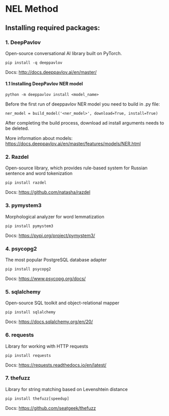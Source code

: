 # NEL Method

## Installing required packages:

### 1. DeepPavlov
Open-source conversational AI library built on PyTorch.
```no-highlight
pip install -q deeppavlov
```
Docs: http://docs.deeppavlov.ai/en/master/

#### 1.1 Installing DeepPavlov NER model
```no-highlight
python -m deeppavlov install <model_name>  
```
Before the first run of deeppavlov NER model you need to build in .py file:
```no-highlight
ner_model = build_model('<ner_model>', download=True, install=True)
```
After completing the build process, download ad install arguments needs to be deleted.

More information about models: https://docs.deeppavlov.ai/en/master/features/models/NER.html

### 2. Razdel
Open-source library, which provides rule-based system for Russian sentence and word tokenization
```no-highlight
pip install razdel
```
Docs: https://github.com/natasha/razdel

### 3. pymystem3
Morphological analyzer for word lemmatization
```no-highlight
pip install pymystem3
```
Docs: https://pypi.org/project/pymystem3/

### 4. psycopg2
The most popular PostgreSQL database adapter
```no-highlight
pip install psycopg2
```
Docs: https://www.psycopg.org/docs/

### 5. sqlalchemy
Open-source SQL toolkit and object-relational mapper
```no-highlight
pip install sqlalchemy
```
Docs: https://docs.sqlalchemy.org/en/20/

### 6. requests
Library for working with HTTP requests
```no-highlight
pip install requests
```
Docs: https://requests.readthedocs.io/en/latest/


### 7. thefuzz
Library for string matching based on Levenshtein distance
```no-highlight
pip install thefuzz[speedup]
```
Docs: https://github.com/seatgeek/thefuzz
